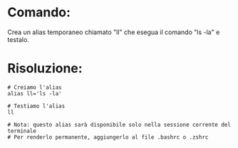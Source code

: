 # Comando:
Crea un alias temporaneo chiamato "ll" che esegua il comando "ls -la" e testalo.


# Risoluzione:
    # Creiamo l'alias
    alias ll='ls -la'

    # Testiamo l'alias
    ll

    # Nota: questo alias sarà disponibile solo nella sessione corrente del terminale
    # Per renderlo permanente, aggiungerlo al file .bashrc o .zshrc